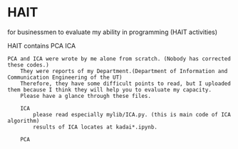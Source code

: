 # HAIT
for businessmen to evaluate my ability in programming (HAIT activities)

HAIT contains
	PCA
	ICA

	PCA and ICA were wrote by me alone from scratch. (Nobody has corrected these codes.)
		They were reports of my Department.(Department of Information and Communication Engineering of the UT)
		Therefore, they have some difficult points to read, but I uploaded them because I think they will help you to evaluate my capacity.
		Please have a glance through these files.

		ICA
			please read especially mylib/ICA.py. (this is main code of ICA algorithm)
			results of ICA locates at kadai*.ipynb.

		PCA
			
